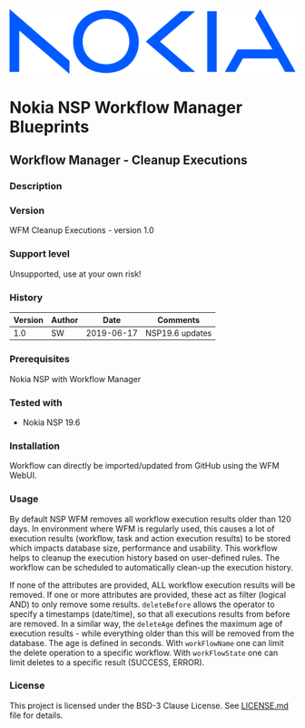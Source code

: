 ![NOKIA](https://raw.githubusercontent.com/nokia/nsp-workflow/master/logo.png)
# Nokia NSP Workflow Manager Blueprints
## Workflow Manager - Cleanup Executions

### Description

### Version
WFM Cleanup Executions - version 1.0

### Support level
Unsupported, use at your own risk!

### History
|Version|Author|Date      |Comments     |
|-------|------|----------|-------------|
|   1.0 |  SW  |2019-06-17|NSP19.6 updates|

### Prerequisites
Nokia NSP with Workflow Manager

### Tested with
* Nokia NSP 19.6

### Installation
Workflow can directly be imported/updated from GitHub using the WFM WebUI.

### Usage
By default NSP WFM removes all workflow execution results older than 120 days. In environment where WFM is regularly used, this causes a lot of execution results (workflow, task and action execution results) to be stored which impacts database size, performance and usability. This workflow helps to cleanup the execution history based on user-defined rules. The workflow can be scheduled to automatically clean-up the execution history.

If none of the attributes are provided, ALL workflow execution results will be removed. If one or more attributes are provided, these act as filter (logical AND) to only remove some results. `deleteBefore` allows the operator to specify a timestamps (date/time), so that all executions results from before are removed. In a similar way, the `deleteAge` defines the maximum age of execution results - while everything older than this will be removed from the database. The age is defined in seconds. With `workFlowName` one can limit the delete operation to a specific workflow. With `workFlowState` one can limit deletes to a specific result (SUCCESS, ERROR).

### License
This project is licensed under the BSD-3 Clause License. See
[LICENSE.md](https://raw.githubusercontent.com/nokia/nsp-workflow/master/LICENSE.md) file for details.
